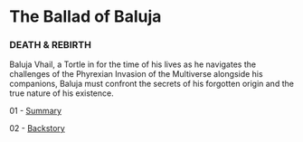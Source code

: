 # The Ballad of Baluja
### DEATH &amp; REBIRTH

Baluja Vhail, a Tortle in for the time of his lives as he navigates the challenges of the Phyrexian Invasion of the Multiverse alongside his companions, Baluja must confront the secrets of his forgotten origin and the true nature of his existence.

01 - [Summary](https://github.com/Avuja/baluja-vhail/blob/main/01%20-%20Overview.md)

02 - [Backstory](https://github.com/Avuja/baluja-vhail/blob/main/02%20-%20The%20Tower.md)
